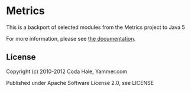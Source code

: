 Metrics
=======

This is a backport of selected modules from the Metrics project to Java 5

For more information, please see [the documentation](http://metrics.codahale.com).

License
-------

Copyright (c) 2010-2012 Coda Hale, Yammer.com

Published under Apache Software License 2.0, see LICENSE
